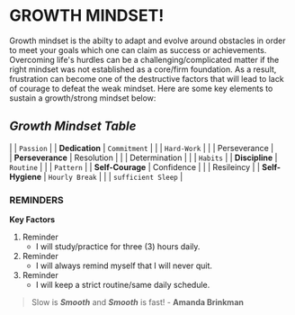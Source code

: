# **GROWTH MINDSET!**

Growth mindset is the abilty to adapt and evolve around obstacles in order to meet your goals which one can claim as success or achievements. Overcoming life's hurdles can be a challenging/complicated matter if the right mindset was not established as a core/firm foundation. As a result, frustration can become one of the destructive factors that will lead to lack of courage to defeat the weak mindset. Here are some key elements to sustain a growth/strong mindset below:  

## ***Growth Mindset Table***

|                  | `Passion`          |
| **Dedication**   | `Commitment`       |
|                  | `Hard-Work`        |
|                  | Perseverance       |        
| **Perseverance** | Resolution         | 
|                  | Determination      |
|                  | `Habits`           |
| **Discipline**   | `Routine`          |
|                  | `Pattern`          |
| **Self-Courage** | Confidence         |
|                  | Resileincy         | 
| **Self-Hygiene** | `Hourly Break`     |
|                  | `sufficient Sleep` |    

### REMINDERS
**Key Factors**

1. Reminder
   - I will study/practice for three (3) hours daily.
2. Reminder
   - I will always remind myself that I will never quit.
3. Reminder
   - I will keep a strict routine/same daily schedule.
 
> Slow is ***Smooth*** and ***Smooth*** is fast! - **Amanda Brinkman**
